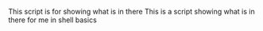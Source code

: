 This script is for showing what is in there
This is a script showing what is in there for me in shell basics
